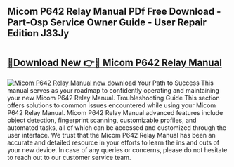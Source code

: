 ## Micom P642 Relay Manual PDf Free Download - Part-Osp Service Owner Guide - User Repair Edition J33Jy

# <h2><a href="http://bc99595.oget.top/?id=Micom+P642+Relay+Manual">🔗Download New 👉🔴 Micom P642 Relay Manual</a></h2>

[![Micom P642 Relay Manual new download](https://i.imgur.com/5g1atiW.png)](http://bc99595.oget.top/?id=Micom+P642+Relay+Manual)
Your Path to Success This manual serves as your roadmap to confidently operating and maintaining your new Micom P642 Relay Manual. Troubleshooting Guide This section offers solutions to common issues encountered while using your Micom P642 Relay Manual. Micom P642 Relay Manual advanced features include object detection, fingerprint scanning, customizable profiles, and automated tasks, all of which can be accessed and customized through the user interface. We trust that the Micom P642 Relay Manual has been an accurate and detailed resource in your efforts to learn the ins and outs of your new device. In case of any queries or concerns, please do not hesitate to reach out to our customer service team.

